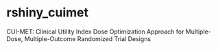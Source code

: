 # rshiny_cuimet
CUI-MET: Clinical Utility Index Dose Optimization Approach for Multiple-Dose, Multiple-Outcome Randomized Trial Designs
